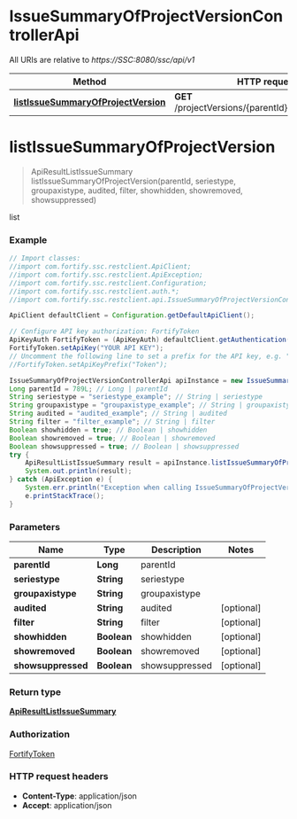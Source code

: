 # IssueSummaryOfProjectVersionControllerApi

All URIs are relative to *https://SSC:8080/ssc/api/v1*

Method | HTTP request | Description
------------- | ------------- | -------------
[**listIssueSummaryOfProjectVersion**](IssueSummaryOfProjectVersionControllerApi.md#listIssueSummaryOfProjectVersion) | **GET** /projectVersions/{parentId}/issueSummaries | list


<a name="listIssueSummaryOfProjectVersion"></a>
# **listIssueSummaryOfProjectVersion**
> ApiResultListIssueSummary listIssueSummaryOfProjectVersion(parentId, seriestype, groupaxistype, audited, filter, showhidden, showremoved, showsuppressed)

list

### Example
```java
// Import classes:
//import com.fortify.ssc.restclient.ApiClient;
//import com.fortify.ssc.restclient.ApiException;
//import com.fortify.ssc.restclient.Configuration;
//import com.fortify.ssc.restclient.auth.*;
//import com.fortify.ssc.restclient.api.IssueSummaryOfProjectVersionControllerApi;

ApiClient defaultClient = Configuration.getDefaultApiClient();

// Configure API key authorization: FortifyToken
ApiKeyAuth FortifyToken = (ApiKeyAuth) defaultClient.getAuthentication("FortifyToken");
FortifyToken.setApiKey("YOUR API KEY");
// Uncomment the following line to set a prefix for the API key, e.g. "Token" (defaults to null)
//FortifyToken.setApiKeyPrefix("Token");

IssueSummaryOfProjectVersionControllerApi apiInstance = new IssueSummaryOfProjectVersionControllerApi();
Long parentId = 789L; // Long | parentId
String seriestype = "seriestype_example"; // String | seriestype
String groupaxistype = "groupaxistype_example"; // String | groupaxistype
String audited = "audited_example"; // String | audited
String filter = "filter_example"; // String | filter
Boolean showhidden = true; // Boolean | showhidden
Boolean showremoved = true; // Boolean | showremoved
Boolean showsuppressed = true; // Boolean | showsuppressed
try {
    ApiResultListIssueSummary result = apiInstance.listIssueSummaryOfProjectVersion(parentId, seriestype, groupaxistype, audited, filter, showhidden, showremoved, showsuppressed);
    System.out.println(result);
} catch (ApiException e) {
    System.err.println("Exception when calling IssueSummaryOfProjectVersionControllerApi#listIssueSummaryOfProjectVersion");
    e.printStackTrace();
}
```

### Parameters

Name | Type | Description  | Notes
------------- | ------------- | ------------- | -------------
 **parentId** | **Long**| parentId |
 **seriestype** | **String**| seriestype |
 **groupaxistype** | **String**| groupaxistype |
 **audited** | **String**| audited | [optional]
 **filter** | **String**| filter | [optional]
 **showhidden** | **Boolean**| showhidden | [optional]
 **showremoved** | **Boolean**| showremoved | [optional]
 **showsuppressed** | **Boolean**| showsuppressed | [optional]

### Return type

[**ApiResultListIssueSummary**](ApiResultListIssueSummary.md)

### Authorization

[FortifyToken](../README.md#FortifyToken)

### HTTP request headers

 - **Content-Type**: application/json
 - **Accept**: application/json

